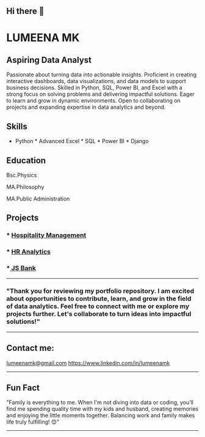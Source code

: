 ## Hi there 👋

<!--
**lumeenabdul/lumeenabdul** is a ✨ _special_ ✨ repository because its `README.md` (this file) appears on your GitHub profile.

Here are some ideas to get you started:

- 🔭 I’m currently working on ...
- 🌱 I’m currently learning ...
- 👯 I’m looking to collaborate on ...
- 🤔 I’m looking for help with ...
- 💬 Ask me about ...
- 📫 How to reach me: ...
- 😄 Pronouns: ...
- ⚡ Fun fact: ...
-->
# LUMEENA MK
## Aspiring Data Analyst 
Passionate about turning data into actionable insights. Proficient in creating interactive dashboards, data visualizations, and data models to support business decisions. Skilled in Python, SQL, Power BI, and Excel with a strong focus on solving problems and delivering impactful solutions. Eager to learn and grow in dynamic environments. Open to collaborating on projects and expanding expertise in data analytics and beyond.
## Skills

* Python   * Advanced Excel  * SQL       * Power BI  * Django
## Education 
Bsc.Physics   

MA.Philosophy

MA.Public Administration 

## Projects

### * <a href="https://github.com/lumeenabdul/Hotel-Insights-Power-BI.git"> Hospitality Management </a>

### * <a href="https://github.com/lumeenabdul/HR-analytics-PowerBI.git"> HR Analytics  </a>
### *<a href="https://github.com/lumeenabdul/JS-Bank-dashboard.git"> JS Bank  </a> 
 

---

### "Thank you for reviewing my portfolio repository. I am excited about opportunities to contribute, learn, and grow in the field of data analytics. Feel free to connect with me or explore my projects further. Let's collaborate to turn ideas into impactful solutions!"


---

## Contact me:

lumeenamk@gmail.com 
https://www.linkedin.com/in/lumeenamk


---



## Fun Fact

"Family is everything to me. When I'm not diving into data or coding, you’ll find me spending quality time with my kids and husband, creating memories and enjoying the little moments together. Balancing work and family makes life truly fulfilling! 😊"



------
